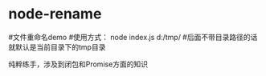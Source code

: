 # node-rename
#文件重命名demo
#使用方式：
node index.js d:/tmp/    #后面不带目录路径的话就默认是当前目录下的tmp目录

纯粹练手，涉及到闭包和Promise方面的知识
